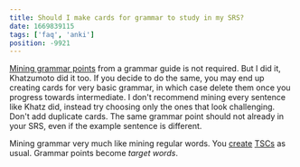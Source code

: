 ```yaml
---
title: Should I make cards for grammar to study in my SRS?
date: 1669839115
tags: ['faq', 'anki']
position: -9921
---
```


[Mining grammar points](learning-grammar.html#mining-grammar-points)
from a grammar guide is not required.
But I did it,
Khatzumoto did it too.
If you decide to do the same,
you may end up creating cards for very basic grammar,
in which case delete them once you progress towards intermediate.
I don't recommend mining every sentence like Khatz did,
instead try choosing only the ones that look challenging.
Don't add duplicate cards.
The same grammar point should not already in your SRS,
even if the example sentence is different.

Mining grammar very much like mining regular words.
You [create](sentence-mining.html) [TSCs](discussing-various-card-templates.html#targeted-sentence-cards) as usual.
Grammar points become *target words*.
